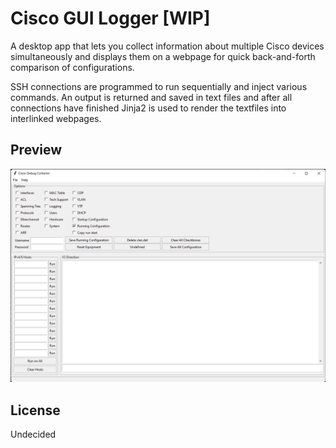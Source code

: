 # Cisco GUI Logger [WIP]
A desktop app that lets you collect information about multiple Cisco devices simultaneously and displays them on a webpage for quick back-and-forth comparison of configurations.

SSH connections are programmed to run sequentially and inject various commands. An output is returned and saved in text files and after all connections have finished Jinja2 is used to render the textfiles into interlinked webpages.

## Preview
![Preview image of the program](./project_misc/preview-tkinter-gui.png) 
## License
Undecided
